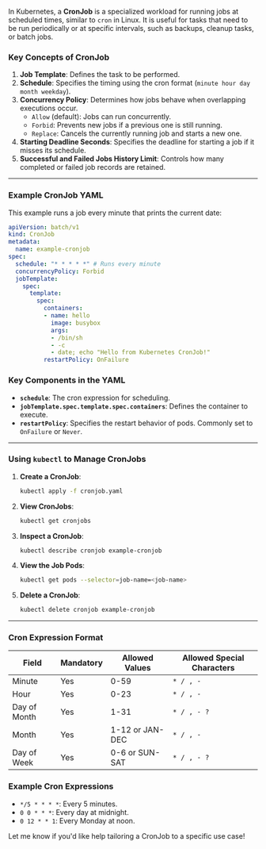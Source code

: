 In Kubernetes, a **CronJob** is a specialized workload for running jobs at scheduled times, similar to `cron` in Linux. It is useful for tasks that need to be run periodically or at specific intervals, such as backups, cleanup tasks, or batch jobs.

### Key Concepts of CronJob
1. **Job Template**: Defines the task to be performed.
2. **Schedule**: Specifies the timing using the cron format (`minute hour day month weekday`).
3. **Concurrency Policy**: Determines how jobs behave when overlapping executions occur.
   - `Allow` (default): Jobs can run concurrently.
   - `Forbid`: Prevents new jobs if a previous one is still running.
   - `Replace`: Cancels the currently running job and starts a new one.
4. **Starting Deadline Seconds**: Specifies the deadline for starting a job if it misses its schedule.
5. **Successful and Failed Jobs History Limit**: Controls how many completed or failed job records are retained.

---

### Example CronJob YAML

This example runs a job every minute that prints the current date:

```yaml
apiVersion: batch/v1
kind: CronJob
metadata:
  name: example-cronjob
spec:
  schedule: "* * * * *" # Runs every minute
  concurrencyPolicy: Forbid
  jobTemplate:
    spec:
      template:
        spec:
          containers:
          - name: hello
            image: busybox
            args:
            - /bin/sh
            - -c
            - date; echo "Hello from Kubernetes CronJob!"
          restartPolicy: OnFailure
```

### Key Components in the YAML
- **`schedule`**: The cron expression for scheduling.
- **`jobTemplate.spec.template.spec.containers`**: Defines the container to execute.
- **`restartPolicy`**: Specifies the restart behavior of pods. Commonly set to `OnFailure` or `Never`.

---

### Using `kubectl` to Manage CronJobs
1. **Create a CronJob**:
   ```bash
   kubectl apply -f cronjob.yaml
   ```
2. **View CronJobs**:
   ```bash
   kubectl get cronjobs
   ```
3. **Inspect a CronJob**:
   ```bash
   kubectl describe cronjob example-cronjob
   ```
4. **View the Job Pods**:
   ```bash
   kubectl get pods --selector=job-name=<job-name>
   ```
5. **Delete a CronJob**:
   ```bash
   kubectl delete cronjob example-cronjob
   ```

---

### Cron Expression Format
| Field         | Mandatory | Allowed Values        | Allowed Special Characters |
|---------------|-----------|-----------------------|----------------------------|
| Minute        | Yes       | 0-59                 | `* / , -`                 |
| Hour          | Yes       | 0-23                 | `* / , -`                 |
| Day of Month  | Yes       | 1-31                 | `* / , - ?`               |
| Month         | Yes       | 1-12 or JAN-DEC      | `* / , -`                 |
| Day of Week   | Yes       | 0-6 or SUN-SAT       | `* / , - ?`               |

### Example Cron Expressions
- `*/5 * * * *`: Every 5 minutes.
- `0 0 * * *`: Every day at midnight.
- `0 12 * * 1`: Every Monday at noon.

Let me know if you'd like help tailoring a CronJob to a specific use case!